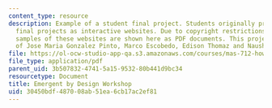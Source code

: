 ```yaml
---
content_type: resource
description: Example of a student final project. Students originally presented their
  final projects as interactive websites. Due to copyright restrictions, however,
  samples of these websites are shown here as PDF documents. This project is courtesy
  of Jose Maria Gonzalez Pinto, Marco Escobedo, Edison Thomaz and Nausheen Eusuf.
file: https://ol-ocw-studio-app-qa.s3.amazonaws.com/courses/mas-712-how-to-learn-almost-anything-spring-2001/30450bdf487008ab51ea6cb17ac2ef81_Emergent_Design.pdf
file_type: application/pdf
parent_uid: 3b507832-4741-5a15-9532-80b441d9bc34
resourcetype: Document
title: Emergent by Design Workshop
uid: 30450bdf-4870-08ab-51ea-6cb17ac2ef81
---
```

